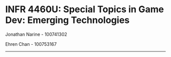 # INFR 4460U: Special Topics in Game Dev: Emerging Technologies

Jonathan Narine - 100741302

Ehren Chan - 100753167
____________________________________________
